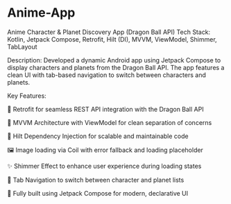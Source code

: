 # Anime-App
Anime Character & Planet Discovery App (Dragon Ball API)
Tech Stack: Kotlin, Jetpack Compose, Retrofit, Hilt (DI), MVVM, ViewModel, Shimmer, TabLayout

Description:
Developed a dynamic Android app using Jetpack Compose to display characters and planets from the Dragon Ball API. The app features a clean UI with tab-based navigation to switch between characters and planets.

Key Features:

🔁 Retrofit for seamless REST API integration with the Dragon Ball API

🧠 MVVM Architecture with ViewModel for clean separation of concerns

🧩 Hilt Dependency Injection for scalable and maintainable code

🖼️ Image loading via Coil with error fallback and loading placeholder

✨ Shimmer Effect to enhance user experience during loading states

🧭 Tab Navigation to switch between character and planet lists

📱 Fully built using Jetpack Compose for modern, declarative UI
